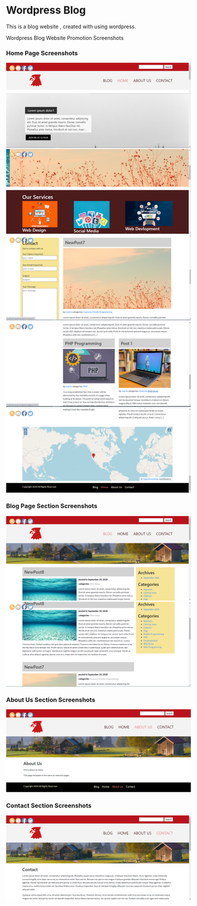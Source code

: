 # Wordpress Blog 
 This is a blog website , created with using wordpress.
 
 Wordpress Blog Website Promotion Screenshots 
 
   <h3>Home Page Screenshots</h3> 
 
  <img src="img_promotion/home1.png" >
  <br>
  <img src="img_promotion/home2.png" >
  <br>
  <img src="img_promotion/home3.png" >
  <br>
  <img src="img_promotion/home4.png" >
  <br>
  <img src="img_promotion/home5.png" >


<h3> Blog Page Section Screenshots</h3> 

  <img src="img_promotion/blog1.png" >
  <br>
  <img src="img_promotion/blog2.png" >
  <br>
  
  
  <h3> About Us Section Screenshots</h3> 

  <img src="img_promotion/aboutus.png" >
  <br>
  
  <h3> Contact Section Screenshots</h3> 

  <img src="img_promotion/contact.png" >
  <br>
  
  
